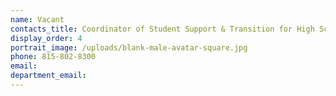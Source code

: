 ```yaml
---
name: Vacant
contacts_title: Coordinator of Student Support & Transition for High School Equivalency & ESL
display_order: 4
portrait_image: /uploads/blank-male-avatar-square.jpg
phone: 815-802-8300
email:
department_email:
---
```


